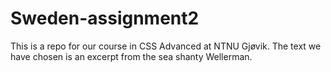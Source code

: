 # Sweden-assignment2
This is a repo for our course in CSS Advanced at NTNU Gjøvik.
The text we have chosen is an excerpt from the sea shanty Wellerman.
